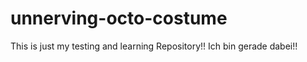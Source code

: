unnerving-octo-costume
======================
This is just my testing and learning Repository!!
Ich bin gerade dabei!!
